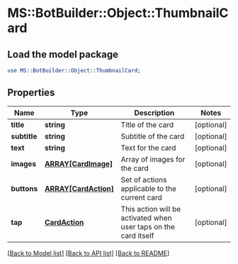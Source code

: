 # MS::BotBuilder::Object::ThumbnailCard

## Load the model package
```perl
use MS::BotBuilder::Object::ThumbnailCard;
```

## Properties
Name | Type | Description | Notes
------------ | ------------- | ------------- | -------------
**title** | **string** | Title of the card | [optional] 
**subtitle** | **string** | Subtitle of the card | [optional] 
**text** | **string** | Text for the card | [optional] 
**images** | [**ARRAY[CardImage]**](CardImage.md) | Array of images for the card | [optional] 
**buttons** | [**ARRAY[CardAction]**](CardAction.md) | Set of actions applicable to the current card | [optional] 
**tap** | [**CardAction**](CardAction.md) | This action will be activated when user taps on the card itself | [optional] 

[[Back to Model list]](../README.md#documentation-for-models) [[Back to API list]](../README.md#documentation-for-api-endpoints) [[Back to README]](../README.md)


